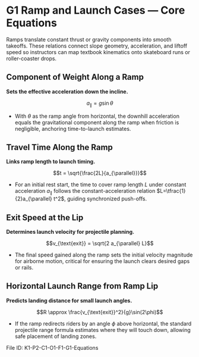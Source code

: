 # G1 Ramp and Launch Cases — Core Equations

Ramps translate constant thrust or gravity components into smooth takeoffs. These relations connect slope geometry, acceleration, and liftoff speed so instructors can map textbook kinematics onto skateboard runs or roller-coaster drops.

## Component of Weight Along a Ramp
**Sets the effective acceleration down the incline.**

$$a_{\parallel} = g \sin\theta$$

- With $\theta$ as the ramp angle from horizontal, the downhill acceleration equals the gravitational component along the ramp when friction is negligible, anchoring time-to-launch estimates.

## Travel Time Along the Ramp
**Links ramp length to launch timing.**

$$t = \sqrt{\frac{2L}{a_{\parallel}}}$$

- For an initial rest start, the time to cover ramp length $L$ under constant acceleration $a_{\parallel}$ follows the constant-acceleration relation $L=\tfrac{1}{2}a_{\parallel} t^2$, guiding synchronized push-offs.

## Exit Speed at the Lip
**Determines launch velocity for projectile planning.**

$$v_{\text{exit}} = \sqrt{2 a_{\parallel} L}$$

- The final speed gained along the ramp sets the initial velocity magnitude for airborne motion, critical for ensuring the launch clears desired gaps or rails.

## Horizontal Launch Range from Ramp Lip
**Predicts landing distance for small launch angles.**

$$R \approx \frac{v_{\text{exit}}^2}{g}\sin(2\phi)$$

- If the ramp redirects riders by an angle $\phi$ above horizontal, the standard projectile range formula estimates where they will touch down, allowing safe placement of landing zones.

File ID: K1-P2-C1-O1-F1-G1-Equations
